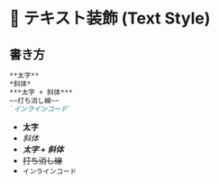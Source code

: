 
# 📌 テキスト装飾 (Text Style)

## 書き方

```markdown
**太字**
*斜体*
***太字 + 斜体***
~~打ち消し線~~
`インラインコード`
```


- **太字**
- *斜体*
- ***太字 + 斜体***
- ~~打ち消し線~~
- `インラインコード`  
